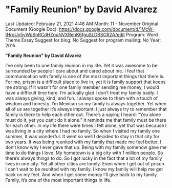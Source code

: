 # "Family Reunion" by David Alvarez

Last Updated: February 21, 2021 4:48 AM
Month: 11 - November
Original Document (Google Doc): https://docs.google.com/document/d/1McW-tHroUy5yWpSnRCdHZquNVXRehK6fguSLDBSCR2A/edit
Program: Word Theme Essay
Suggest for blog: No
Suggest for program mailing: No
Year: 2015

**"Family Reunion" by David Alvarez**

I’ve only been to one family reunion in my life. Yet it was awesome to be surrounded by people I care about and cared about me. I feel that communication with family is one of the most important things that there is. For me, prison is a difficult place to live in, yet it is family support that keeps me strong. If it wasn’t for one family member sending me money, I would have a difficult time here. I’m actually glad I don’t treat my family badly. I was always giving, kind, and fun. I always spoke to them with a touch of wisdom and honesty. I’m Mexican so my family is always together. Yet when all of us are together it’s always important. I just always try to remember that family is there to help each other out. There’s a saying I heard: “You alone must do it, yet you can’t do it alone.” It reminds me that family must be there for each other. In my life there were times I felt alone, yet that was because I was living in a city where I had no family. So when I visited my family one summer, it was wonderful. It went so well I decided to stay in that city for two years. It was being reunited with my family that made me feel better. I don’t know why I ever gave that up. Being with my family somehow gave me time to do things I love. My hometown is a big city with 1 million people. So there’s always things to do. So I got lucky in the fact that a lot of my family lives in one city. Yet all other cities are lonely. Even when I get out of prison I can’t wait to be reunited with my family. I know my family will help me get back on my feet. And when I get some money I’ll give back to my family. Family, it’s one of the most important things in life.